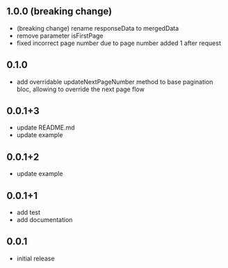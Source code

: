 ## 1.0.0 (breaking change)

* (breaking change) rename responseData to mergedData
* remove parameter isFirstPage
* fixed incorrect page number due to page number added 1 after request

## 0.1.0

* add overridable updateNextPageNumber method to base pagination bloc, allowing to override the next page flow

## 0.0.1+3

* update README.md
* update example

## 0.0.1+2

* update example

## 0.0.1+1

* add test
* add documentation

## 0.0.1

* initial release
